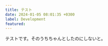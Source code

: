 ```yaml
---
title: テスト
date: 2024-01-05 08:01:35 +0300
label: Development
featured:
---
```


テストです。そのうちちゃんとしたのにしないと。
